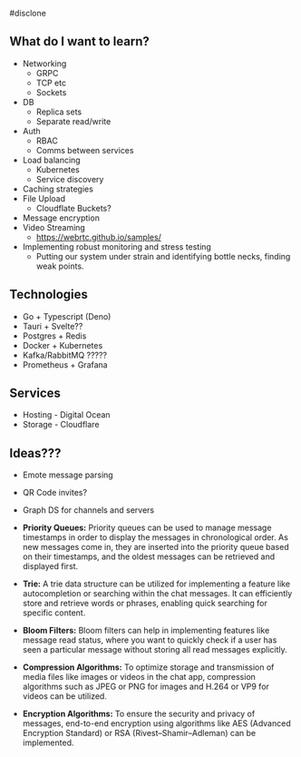 #disclone 
## What do I want to learn?

- Networking
	- GRPC
	- TCP etc
	- Sockets
- DB 
	- Replica sets
	- Separate read/write
- Auth
	- RBAC
	- Comms between services
- Load balancing
	- Kubernetes
	- Service discovery
- Caching strategies
- File Upload
	- Cloudflate Buckets?
- Message encryption
- Video Streaming
	- https://webrtc.github.io/samples/
- Implementing robust monitoring and stress testing
	- Putting our system under strain and identifying bottle necks, finding weak points.

## Technologies

- Go + Typescript (Deno)
- Tauri + Svelte??
- Postgres + Redis
- Docker + Kubernetes
- Kafka/RabbitMQ ?????
- Prometheus + Grafana

## Services

- Hosting - Digital Ocean
- Storage - Cloudflare

## Ideas???

- Emote message parsing
  
- QR Code invites?

- Graph DS for channels and servers
  
- **Priority Queues:** Priority queues can be used to manage message timestamps in order to display the messages in chronological order. As new messages come in, they are inserted into the priority queue based on their timestamps, and the oldest messages can be retrieved and displayed first.
  
- **Trie:** A trie data structure can be utilized for implementing a feature like autocompletion or searching within the chat messages. It can efficiently store and retrieve words or phrases, enabling quick searching for specific content.
  
- **Bloom Filters:** Bloom filters can help in implementing features like message read status, where you want to quickly check if a user has seen a particular message without storing all read messages explicitly.
  
- **Compression Algorithms:** To optimize storage and transmission of media files like images or videos in the chat app, compression algorithms such as JPEG or PNG for images and H.264 or VP9 for videos can be utilized.
  
- **Encryption Algorithms:** To ensure the security and privacy of messages, end-to-end encryption using algorithms like AES (Advanced Encryption Standard) or RSA (Rivest–Shamir–Adleman) can be implemented.